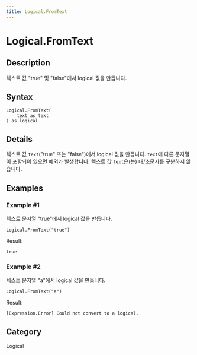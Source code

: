 ```yaml
---
title: Logical.FromText
---
```


# Logical.FromText


## Description

텍스트 값 &#34;true&#34; 및 &#34;false&#34;에서 logical 값을 만듭니다.


## Syntax

```powerquery
Logical.FromText(
    text as text
) as logical
```


## Details

텍스트 값 <code>text</code>("true" 또는 "false")에서 logical 값을 만듭니다. <code>text</code>에 다른 문자열이 포함되어 있으면 예외가 발생합니다. 텍스트 값 <code>text</code>은(는) 대/소문자를 구분하지 않습니다.


## Examples

### Example #1 
텍스트 문자열 &#34;true&#34;에서 logical 값을 만듭니다.
```powerquery
Logical.FromText("true")
```

Result: 
```powerquery
true
```


### Example #2 
텍스트 문자열 &#34;a&#34;에서 logical 값을 만듭니다.
```powerquery
Logical.FromText("a")
```

Result: 
```powerquery
[Expression.Error] Could not convert to a logical.
```




## Category
Logical
